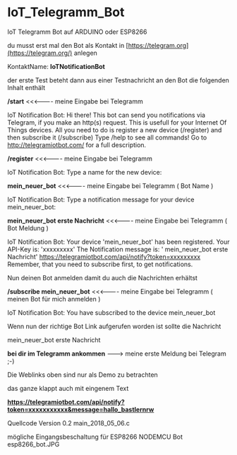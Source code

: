 # IoT_Telegramm_Bot
IoT Telegramm Bot auf ARDUINO oder ESP8266

du musst erst mal den Bot als Kontakt in [https://telegram.org](https://telegram.org/) anlegen 

KontaktName: **IoTNotificationBot** 

der erste Test beteht dann aus einer Testnachricht an den Bot die folgenden Inhalt enthält

**/start**  <<<---- meine Eingabe bei Telegramm 

IoT Notification Bot:
Hi there!
This bot can send you notifications via Telegram, if you make an http(s)
request. This is usefull for your Internet Of Things devices. All you need
to do is register a new device (/register) and then subscribe it
(/subscribe)
Type /help to see all commands!
Go to http://telegramiotbot.com/ for a full description.

**/register**  <<<---- meine Eingabe bei Telegramm 

IoT Notification Bot:
Type a name for the new device:

**mein_neuer_bot**  <<<---- meine Eingabe bei Telegramm ( Bot Name ) 

IoT Notification Bot:
Type a notification message for your device mein_neuer_bot:

**mein_neuer_bot erste Nachricht** <<<---- meine Eingabe bei Telegramm  ( Bot Meldung ) 

IoT Notification Bot:
Your device 'mein_neuer_bot' has been registered.
Your API-Key is: 'xxxxxxxxx'
The Notification message is:
' mein_neuer_bot 
erste Nachricht'
https://telegramiotbot.com/api/notify?token=xxxxxxxxx
Remember, that you need to subscribe first, to get notifications.

Nun deinen Bot anmelden damit du auch die Nachrichten erhältst

**/subscribe mein_neuer_bot**  <<<---- meine Eingabe bei Telegramm ( meinen Bot für mich anmelden )

IoT Notification Bot:
You have subscribed to the device mein_neuer_bot

Wenn nun der richtige Bot Link aufgerufen worden ist sollte die Nachricht 

mein_neuer_bot erste Nachricht

**bei dir im Telegramm ankommen** ---> meine erste Meldung bei Telegram ;-)

Die Weblinks oben sind nur als Demo zu betrachten 

das ganze klappt auch mit eingenem Text

**https://telegramiotbot.com/api/notify?token=xxxxxxxxxxx&message=hallo_bastlernrw**

Quellcode Version 0.2 main_2018_05_06.c 

mögliche Eingangsbeschaltung für ESP8266 NODEMCU Bot esp8266_bot.JPG
